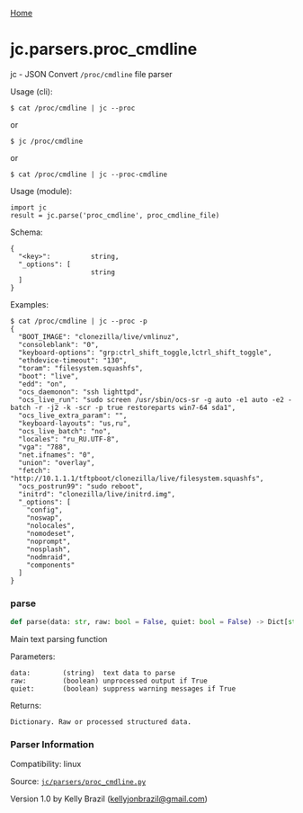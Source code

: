 [Home](https://kellyjonbrazil.github.io/jc/)
<a id="jc.parsers.proc_cmdline"></a>

# jc.parsers.proc_cmdline

jc - JSON Convert `/proc/cmdline` file parser

Usage (cli):

    $ cat /proc/cmdline | jc --proc

or

    $ jc /proc/cmdline

or

    $ cat /proc/cmdline | jc --proc-cmdline

Usage (module):

    import jc
    result = jc.parse('proc_cmdline', proc_cmdline_file)

Schema:

    {
      "<key>":          string,
      "_options": [
                        string
      ]
    }

Examples:

    $ cat /proc/cmdline | jc --proc -p
    {
      "BOOT_IMAGE": "clonezilla/live/vmlinuz",
      "consoleblank": "0",
      "keyboard-options": "grp:ctrl_shift_toggle,lctrl_shift_toggle",
      "ethdevice-timeout": "130",
      "toram": "filesystem.squashfs",
      "boot": "live",
      "edd": "on",
      "ocs_daemonon": "ssh lighttpd",
      "ocs_live_run": "sudo screen /usr/sbin/ocs-sr -g auto -e1 auto -e2 -batch -r -j2 -k -scr -p true restoreparts win7-64 sda1",
      "ocs_live_extra_param": "",
      "keyboard-layouts": "us,ru",
      "ocs_live_batch": "no",
      "locales": "ru_RU.UTF-8",
      "vga": "788",
      "net.ifnames": "0",
      "union": "overlay",
      "fetch": "http://10.1.1.1/tftpboot/clonezilla/live/filesystem.squashfs",
      "ocs_postrun99": "sudo reboot",
      "initrd": "clonezilla/live/initrd.img",
      "_options": [
        "config",
        "noswap",
        "nolocales",
        "nomodeset",
        "noprompt",
        "nosplash",
        "nodmraid",
        "components"
      ]
    }

<a id="jc.parsers.proc_cmdline.parse"></a>

### parse

```python
def parse(data: str, raw: bool = False, quiet: bool = False) -> Dict[str, Any]
```

Main text parsing function

Parameters:

    data:        (string)  text data to parse
    raw:         (boolean) unprocessed output if True
    quiet:       (boolean) suppress warning messages if True

Returns:

    Dictionary. Raw or processed structured data.

### Parser Information
Compatibility:  linux

Source: [`jc/parsers/proc_cmdline.py`](https://github.com/kellyjonbrazil/jc/blob/master/jc/parsers/proc_cmdline.py)

Version 1.0 by Kelly Brazil (kellyjonbrazil@gmail.com)
